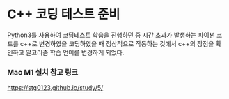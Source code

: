 # C++ 코딩 테스트 준비

Python3를 사용하여 코딩테스트 학습을 진행하던 중 시간 초과가 발생하는 파이썬 코드를 
c++로 변경하였을 코딩하였을 때 정상적으로 작동하는 것에서 c++의 장점을 확인하고 알고리즘 학습 언어를 변경하게 되었다.

### Mac M1 설치 참고 링크
https://stg0123.github.io/study/5/

